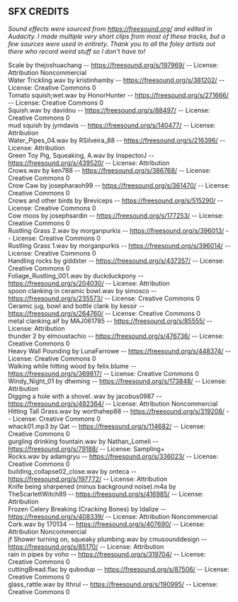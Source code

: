 ## SFX CREDITS

*Sound effects were sourced from https://freesound.org/ and edited in Audacity. I made multiple very short clips from most of these tracks, but a few sources were used in entirety. Thank you to all the foley artists out there who record weird stuff so I don't have to!*

Scale by thejoshuachang -- https://freesound.org/s/197969/ -- License: Attribution Noncommercial  
Water Trickling.wav by kristinhamby -- https://freesound.org/s/381202/ -- License: Creative Commons 0  
Tomato squish;wet.wav by HonorHunter -- https://freesound.org/s/271666/ -- License: Creative Commons 0  
Squish.wav by davidou -- https://freesound.org/s/88497/ -- License: Creative Commons 0  
mud squish by jymdavis -- https://freesound.org/s/140477/ -- License: Attribution  
Water_Pipes_04.wav by RSilveira_88 -- https://freesound.org/s/216396/ -- License: Attribution  
Green Toy Pig, Squeaking, A.wav by InspectorJ -- https://freesound.org/s/439520/ -- License: Attribution  
Crows.wav by ken788 -- https://freesound.org/s/386768/ -- License: Creative Commons 0  
Crow Caw by josepharaoh99 -- https://freesound.org/s/361470/ -- License: Creative Commons 0  
Crows and other birds by Breviceps -- https://freesound.org/s/515290/ -- License: Creative Commons 0  
Cow moos by josephsardin -- https://freesound.org/s/177253/ -- License: Creative Commons 0  
Rustling Grass 2.wav by morganpurkis -- https://freesound.org/s/396013/ -- License: Creative Commons 0  
Rustling Grass 1.wav by morganpurkis -- https://freesound.org/s/396014/ -- License: Creative Commons 0  
Handling rocks by giddster -- https://freesound.org/s/437357/ -- License: Creative Commons 0  
Foliage_Rustling_001.wav by duckduckpony -- https://freesound.org/s/204030/ -- License: Attribution  
spoon clanking in ceramic bowl.wav by simosco -- https://freesound.org/s/235573/ -- License: Creative Commons 0  
Ceramic jug, bowl and bottle clank by kessir -- https://freesound.org/s/264760/ -- License: Creative Commons 0  
metal clanking.aif by MAJ061785 -- https://freesound.org/s/85555/ -- License: Attribution  
thunder 2 by elmoustachio -- https://freesound.org/s/476736/ -- License: Creative Commons 0  
Heavy Wall Pounding by LunaFarrowe -- https://freesound.org/s/448374/ -- License: Creative Commons 0  
Walking while hitting wood by felix.blume -- https://freesound.org/s/369817/ -- License: Creative Commons 0  
Windy_Night_01 by dheming -- https://freesound.org/s/173848/ -- License: Attribution  
Digging a hole with a shovel..wav by jacobus0987 -- https://freesound.org/s/492364/ -- License: Attribution Noncommercial  
Hitting Tall Grass.wav by worthahep88 -- https://freesound.org/s/319208/ -- License: Creative Commons 0  
whack01.mp3 by Qat -- https://freesound.org/s/114682/ -- License: Creative Commons 0  
gurgling drinking fountain.wav by Nathan_Lomeli -- https://freesound.org/s/79188/ -- License: Sampling+  
Rocks.wav by adamgryu -- https://freesound.org/s/336023/ -- License: Creative Commons 0  
building_collapse02_close.wav by onteca -- https://freesound.org/s/197772/ -- License: Attribution  
Knife being sharpened (minus background noise).m4a by TheScarlettWitch89 -- https://freesound.org/s/416985/ -- License: Attribution  
Frozen Celery Breaking (Cracking Bones) by Idalize -- https://freesound.org/s/408339/ -- License: Attribution Noncommercial  
Cork.wav by 170134 -- https://freesound.org/s/407690/ -- License: Attribution Noncommercial  
jf Shower turning on, squeaky plumbing.wav by cmusounddesign -- https://freesound.org/s/85170/ -- License: Attribution  
rain in pipes by voho -- https://freesound.org/s/319704/ -- License: Creative Commons 0  
cuttingBread.flac by qubodup -- https://freesound.org/s/87506/ -- License: Creative Commons 0  
glass_rattle.wav by Ithrul -- https://freesound.org/s/190995/ -- License: Creative Commons 0  